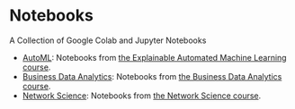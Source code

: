 # Notebooks
A Collection of Google Colab and Jupyter Notebooks
* [AutoML](https://github.com/smusali/notebooks/tree/main/AutoML): Notebooks from [the Explainable Automated Machine Learning course](https://courses.cs.ut.ee/2022/xAutoML/fall).
* [Business Data Analytics](https://github.com/smusali/notebooks/tree/main/Business%20Data%20Analytics): Notebooks from [the Business Data Analytics course](https://courses.cs.ut.ee/2023/bda/spring).
* [Network Science](https://github.com/smusali/notebooks/tree/main/Network%20Science): Notebooks from [the Network Science course](https://courses.cs.ut.ee/2023/ns/spring).

